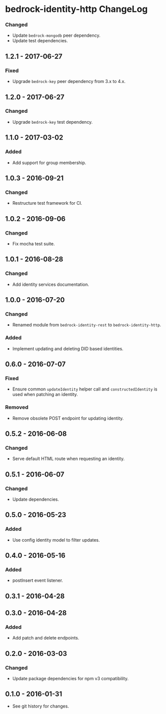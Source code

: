 # bedrock-identity-http ChangeLog

### Changed
- Update `bedrock-mongodb` peer dependency.
- Update test dependencies.

## 1.2.1 - 2017-06-27

### Fixed
- Upgrade `bedrock-key` peer dependency from 3.x to 4.x.

## 1.2.0 - 2017-06-27

### Changed
- Upgrade `bedrock-key` test dependency.

## 1.1.0 - 2017-03-02

### Added
- Add support for group membership.

## 1.0.3 - 2016-09-21

### Changed
- Restructure test framework for CI.

## 1.0.2 - 2016-09-06

### Changed
- Fix mocha test suite.

## 1.0.1 - 2016-08-28

### Changed
- Add identity services documentation.

## 1.0.0 - 2016-07-20

### Changed
- Renamed module from `bedrock-identity-rest` to `bedrock-identity-http`.

### Added
- Implement updating and deleting DID based identities.

## 0.6.0 - 2016-07-07

### Fixed
- Ensure common `updateIdentity` helper call and
  `constructedIdentity` is used when patching an identity.

### Removed
- Remove obsolete POST endpoint for updating identity.

## 0.5.2 - 2016-06-08

### Changed
- Serve default HTML route when requesting an identity.

## 0.5.1 - 2016-06-07

### Changed
- Update dependencies.

## 0.5.0 - 2016-05-23

### Added
- Use config identity model to filter updates.

## 0.4.0 - 2016-05-16

### Added
- postInsert event listener.

## 0.3.1 - 2016-04-28

## 0.3.0 - 2016-04-28

### Added
- Add patch and delete endpoints.

## 0.2.0 - 2016-03-03

### Changed
- Update package dependencies for npm v3 compatibility.

## 0.1.0 - 2016-01-31

- See git history for changes.
